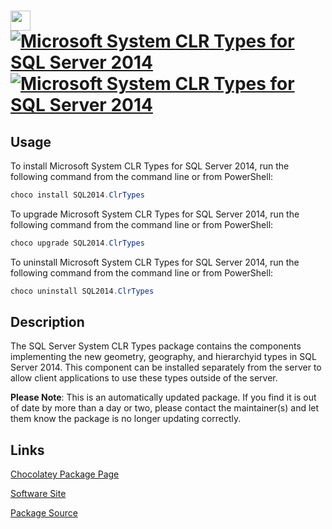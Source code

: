 ﻿# <img src="https://cdn.jsdelivr.net/gh/mkevenaar/chocolatey-packages@d7431aa700805ce218e635affdde122a93466b03/icons/SQL2014.ClrTypes.png" width="32" height="32"/> [![Microsoft System CLR Types for SQL Server 2014](https://img.shields.io/chocolatey/v/SQL2014.ClrTypes.svg?label=Microsoft+System+CLR+Types+for+SQL+Server+2014)](https://community.chocolatey.org/packages/SQL2014.ClrTypes) [![Microsoft System CLR Types for SQL Server 2014](https://img.shields.io/chocolatey/dt/SQL2014.ClrTypes.svg)](https://community.chocolatey.org/packages/SQL2014.ClrTypes)

## Usage

To install Microsoft System CLR Types for SQL Server 2014, run the following command from the command line or from PowerShell:

```powershell
choco install SQL2014.ClrTypes
```

To upgrade Microsoft System CLR Types for SQL Server 2014, run the following command from the command line or from PowerShell:

```powershell
choco upgrade SQL2014.ClrTypes
```

To uninstall Microsoft System CLR Types for SQL Server 2014, run the following command from the command line or from PowerShell:

```powershell
choco uninstall SQL2014.ClrTypes
```

## Description

The SQL Server System CLR Types package contains the components implementing the new geometry, geography, and hierarchyid types in SQL Server 2014. This component can be installed separately from the server to allow client applications to use these types outside of the server.

**Please Note**: This is an automatically updated package. If you find it is
out of date by more than a day or two, please contact the maintainer(s) and
let them know the package is no longer updating correctly.


## Links

[Chocolatey Package Page](https://community.chocolatey.org/packages/SQL2014.ClrTypes)

[Software Site](https://www.microsoft.com/en-us/download/details.aspx?id=53164)

[Package Source](https://github.com/mkevenaar/chocolatey-packages/tree/master/automatic/SQL2014.ClrTypes)

